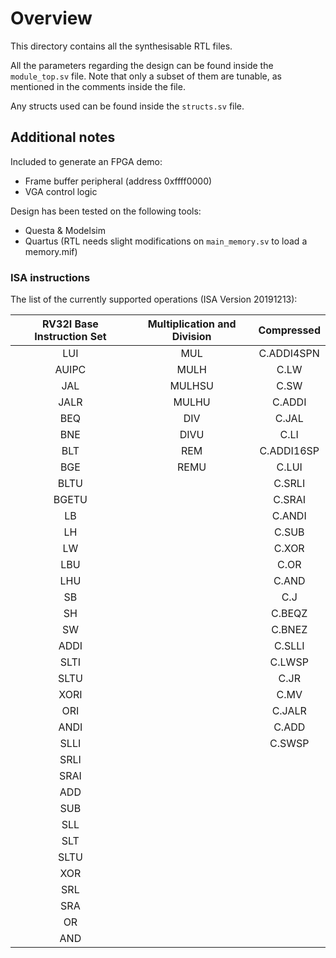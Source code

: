 # Overview
This directory contains all the synthesisable RTL files.

All the parameters regarding the design can be found inside the `module_top.sv` file. Note that only a subset of them are tunable, as mentioned in the comments inside the file.

Any structs used can be found inside the `structs.sv` file.

## Additional notes

Included to generate an FPGA demo:
- Frame buffer peripheral (address 0xffff0000)
- VGA control logic

Design has been tested on the following tools:
- Questa & Modelsim
- Quartus (RTL needs slight modifications on `main_memory.sv` to load a memory.mif)

### ISA instructions

The list of the currently supported operations (ISA Version 20191213):

|  RV32I Base Instruction Set  | Multiplication and Division  | Compressed |
|:-------------------:|:-------------------:|:-------------------:|
| LUI   | MUL		| C.ADDI4SPN |
| AUIPC | MULH		| C.LW |
| JAL   | MULHSU	| C.SW |
| JALR	| MULHU 	| C.ADDI |
| BEQ	| DIV 		| C.JAL |
| BNE	| DIVU		| C.LI |
| BLT	| REM		| C.ADDI16SP |
| BGE	| REMU		| C.LUI |
| BLTU	|			| C.SRLI |
| BGETU |			| C.SRAI |
| LB 	|			| C.ANDI |
| LH	|			| C.SUB |
| LW	|			| C.XOR |
| LBU	|			| C.OR |
| LHU	|			| C.AND |
| SB	|			| C.J |
| SH	|			| C.BEQZ |
| SW	|			| C.BNEZ |
| ADDI	|			| C.SLLI |
| SLTI	|			| C.LWSP |
| SLTU	|			| C.JR |
| XORI	|			| C.MV |
| ORI	|			| C.JALR |
| ANDI	|			| C.ADD |
| SLLI	|			| C.SWSP |
| SRLI |
| SRAI |
| ADD |
| SUB |
| SLL |
| SLT |
| SLTU |
| XOR |
| SRL |
| SRA |
| OR |
| AND |





